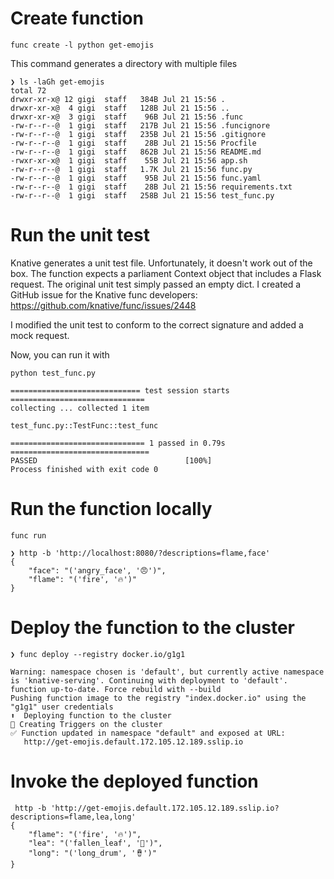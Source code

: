 # Create function

```
func create -l python get-emojis
```

This command generates a directory with multiple files

```
❯ ls -laGh get-emojis          
total 72
drwxr-xr-x@ 12 gigi  staff   384B Jul 21 15:56 .
drwxr-xr-x@  4 gigi  staff   128B Jul 21 15:56 ..
drwxr-xr-x@  3 gigi  staff    96B Jul 21 15:56 .func
-rw-r--r--@  1 gigi  staff   217B Jul 21 15:56 .funcignore
-rw-r--r--@  1 gigi  staff   235B Jul 21 15:56 .gitignore
-rw-r--r--@  1 gigi  staff    28B Jul 21 15:56 Procfile
-rw-r--r--@  1 gigi  staff   862B Jul 21 15:56 README.md
-rwxr-xr-x@  1 gigi  staff    55B Jul 21 15:56 app.sh
-rw-r--r--@  1 gigi  staff   1.7K Jul 21 15:56 func.py
-rw-r--r--@  1 gigi  staff    95B Jul 21 15:56 func.yaml
-rw-r--r--@  1 gigi  staff    28B Jul 21 15:56 requirements.txt
-rw-r--r--@  1 gigi  staff   258B Jul 21 15:56 test_func.py
```

# Run the unit test

Knative generates a unit test file. Unfortunately, it doesn't work out of the box.
The function expects a parliament Context object that includes a Flask request.
The original unit test simply passed an empty dict. I created a GitHub issue for the Knative func
developers:
https://github.com/knative/func/issues/2448

I modified the unit test to conform to the correct signature and added a mock request.

Now, you can run it with

```
python test_func.py

============================= test session starts ==============================
collecting ... collected 1 item

test_func.py::TestFunc::test_func 

============================== 1 passed in 0.79s ===============================
PASSED                                 [100%]
Process finished with exit code 0
```

# Run the function locally

```
func run
```

```
❯ http -b 'http://localhost:8080/?descriptions=flame,face'
{
    "face": "('angry_face', '😠')",
    "flame": "('fire', '🔥')"
}
```


# Deploy the function to the cluster

```
❯ func deploy --registry docker.io/g1g1

Warning: namespace chosen is 'default', but currently active namespace is 'knative-serving'. Continuing with deployment to 'default'.
function up-to-date. Force rebuild with --build
Pushing function image to the registry "index.docker.io" using the "g1g1" user credentials
⬆️  Deploying function to the cluster
🎯 Creating Triggers on the cluster
✅ Function updated in namespace "default" and exposed at URL:
   http://get-emojis.default.172.105.12.189.sslip.io
```

# Invoke the deployed function

```
 http -b 'http://get-emojis.default.172.105.12.189.sslip.io?descriptions=flame,lea,long'
{
    "flame": "('fire', '🔥')",
    "lea": "('fallen_leaf', '🍂')",
    "long": "('long_drum', '🪘')"
}
```
